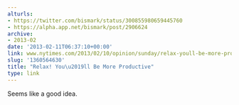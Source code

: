 ```yaml
---
alturls:
- https://twitter.com/bismark/status/300855980659445760
- https://alpha.app.net/bismark/post/2906624
archive:
- 2013-02
date: '2013-02-11T06:37:10+00:00'
link: www.nytimes.com/2013/02/10/opinion/sunday/relax-youll-be-more-productive.html
slug: '1360564630'
title: "Relax! You\u2019ll Be More Productive"
type: link
---
```


Seems like a good idea.

